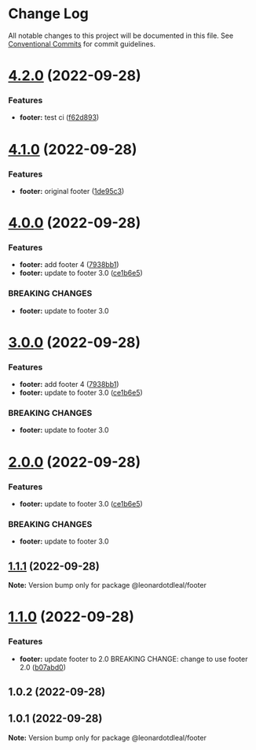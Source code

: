# Change Log

All notable changes to this project will be documented in this file.
See [Conventional Commits](https://conventionalcommits.org) for commit guidelines.

# [4.2.0](https://github.com/leonardotdleal/lerna-getting-started-example/compare/@leonardotdleal/footer@4.1.0...@leonardotdleal/footer@4.2.0) (2022-09-28)


### Features

* **footer:** test ci ([f62d893](https://github.com/leonardotdleal/lerna-getting-started-example/commit/f62d893af624c82574d816ab6780705aa3659212))





# [4.1.0](https://github.com/leonardotdleal/lerna-getting-started-example/compare/@leonardotdleal/footer@4.0.0...@leonardotdleal/footer@4.1.0) (2022-09-28)


### Features

* **footer:** original footer ([1de95c3](https://github.com/leonardotdleal/lerna-getting-started-example/commit/1de95c3f4fffd1f15625a1c9238abacb8aecddc7))





# [4.0.0](https://github.com/leonardotdleal/lerna-getting-started-example/compare/@leonardotdleal/footer@1.1.1...@leonardotdleal/footer@4.0.0) (2022-09-28)


### Features

* **footer:** add footer 4 ([7938bb1](https://github.com/leonardotdleal/lerna-getting-started-example/commit/7938bb165428a1e5eb62a9c75c98d280c6ef1641))
* **footer:** update to footer 3.0 ([ce1b6e5](https://github.com/leonardotdleal/lerna-getting-started-example/commit/ce1b6e5603b2c1e4d01ec06ac4679a35c95aa18f))


### BREAKING CHANGES

* **footer:** update to footer 3.0





# [3.0.0](https://github.com/leonardotdleal/lerna-getting-started-example/compare/@leonardotdleal/footer@1.1.1...@leonardotdleal/footer@3.0.0) (2022-09-28)


### Features

* **footer:** add footer 4 ([7938bb1](https://github.com/leonardotdleal/lerna-getting-started-example/commit/7938bb165428a1e5eb62a9c75c98d280c6ef1641))
* **footer:** update to footer 3.0 ([ce1b6e5](https://github.com/leonardotdleal/lerna-getting-started-example/commit/ce1b6e5603b2c1e4d01ec06ac4679a35c95aa18f))


### BREAKING CHANGES

* **footer:** update to footer 3.0





# [2.0.0](https://github.com/leonardotdleal/lerna-getting-started-example/compare/@leonardotdleal/footer@1.1.1...@leonardotdleal/footer@2.0.0) (2022-09-28)


### Features

* **footer:** update to footer 3.0 ([ce1b6e5](https://github.com/leonardotdleal/lerna-getting-started-example/commit/ce1b6e5603b2c1e4d01ec06ac4679a35c95aa18f))


### BREAKING CHANGES

* **footer:** update to footer 3.0





## [1.1.1](https://github.com/leonardotdleal/lerna-getting-started-example/compare/@leonardotdleal/footer@1.1.0...@leonardotdleal/footer@1.1.1) (2022-09-28)

**Note:** Version bump only for package @leonardotdleal/footer





# [1.1.0](https://github.com/leonardotdleal/lerna-getting-started-example/compare/@leonardotdleal/footer@1.0.2...@leonardotdleal/footer@1.1.0) (2022-09-28)


### Features

* **footer:** update footer to 2.0 BREAKING CHANGE: change to use footer 2.0 ([b07abd0](https://github.com/leonardotdleal/lerna-getting-started-example/commit/b07abd06e06f8fe1bdda144d2df574b8a2a5c2d3))





## 1.0.2 (2022-09-28)



## 1.0.1 (2022-09-28)

**Note:** Version bump only for package @leonardotdleal/footer
